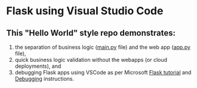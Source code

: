 # Flask using Visual Studio Code

## This "Hello World" style repo demonstrates:
1. the separation of business logic ([main.py](main.py) file) and the web app ([app.py](app.py) file),
2. quick business logic validation without the webapps (or cloud deployments), and
3. debugging Flask apps using VSCode as per Microsoft [Flask tutorial](https://code.visualstudio.com/docs/python/tutorial-flask) and [Debugging](https://code.visualstudio.com/docs/editor/debugging) instructions.

